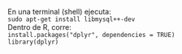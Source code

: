 En una terminal (shell) ejecuta:  
```sudo apt-get install libmysql++-dev```  
Dentro de R, corre:  
```install.packages("dplyr", dependencies = TRUE)```  
```library(dplyr)```  

